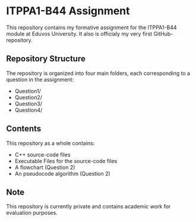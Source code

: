 # ITPPA1-B44 Assignment

This repository contains my formative assignment for the ITPPA1-B44 module at Eduvos University. It also is officialy my very first GitHub-repository.

## Repository Structure

The repository is organized into four main folders, each corresponding to a question in the assignment:

- Question1/
- Question2/
- Question3/
- Question4/

## Contents

This repository as a whole contains:
- C++ source-code files
- Executable Files for the source-code files
- A flowchart (Question 2)
- An pseudocode algorithm (Question 2)

## Note

This repository is currently private and contains academic work for evaluation purposes.
